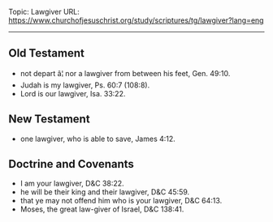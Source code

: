Topic: Lawgiver
URL: https://www.churchofjesuschrist.org/study/scriptures/tg/lawgiver?lang=eng

---

## Old Testament

- not depart â¦ nor a lawgiver from between his feet, Gen. 49:10.
- Judah is my lawgiver, Ps. 60:7 (108:8).
- Lord is our lawgiver, Isa. 33:22.

## New Testament

- one lawgiver, who is able to save, James 4:12.

## Doctrine and Covenants

- I am your lawgiver, D&C 38:22.
- he will be their king and their lawgiver, D&C 45:59.
- that ye may not offend him who is your lawgiver, D&C 64:13.
- Moses, the great law-giver of Israel, D&C 138:41.


